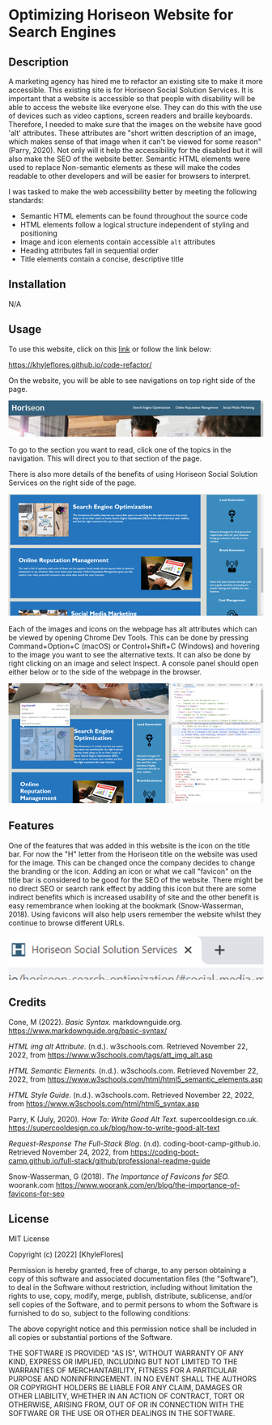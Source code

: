 # Optimizing Horiseon Website for Search Engines

## Description

A marketing agency has hired me to refactor an existing site to make it more accessible. This existing site is for Horiseon Social Solution Services. It is important that a website is accessible so that people with disability will be able to access the website like everyone else. They can do this with the use of devices such as video captions, screen readers and braille keyboards. Therefore, I needed to make sure that the images on the website have good 'alt' attributes. These attributes are "short written description of an image, which makes sense of that image when it can't be viewed for some reason" (Parry, 2020). Not only will it help the accessibility for the disabled but it will also make the SEO of the website better. Semantic HTML elements were used to replace Non-semantic elements as these will make the codes readable to other developers and will be easier for browsers to interpret. 

I was tasked to make the web accessibility better by meeting the following standards:

* Semantic HTML elements can be found throughout the source code
* HTML elements follow a logical structure independent of styling and positioning
* Image and icon elements contain accessible `alt` attributes
* Heading attributes fall in sequential order
* Title elements contain a concise, descriptive title

## Installation

N/A

## Usage

To use this website, click on this [link](https://khyleflores.github.io/code-refactor/ "Horiseon Website") or follow the link below:

https://khyleflores.github.io/code-refactor/  

On the website, you will be able to see navigations on top right side of the page. 

![Navigation screenshot](/assets/images/screenshot-1.png)

To go to the section you want to read, click one of the topics in the navigation. This will direct you to that section of the page. 

There is also more details of the benefits of using Horiseon Social Solution Services on the right side of the page.

![benefits of Horiseon screenshot on the right side](/assets/images/screenshot-2.png)

Each of the images and icons on the webpage has alt attributes which can be viewed by opening Chrome Dev Tools. This can be done by pressing Command+Option+C (macOS) or Control+Shift+C (Windows) and hovering to the image you want to see the alternative texts. It can also be done by right clicking on an image and select Inspect. A console panel should open either below or to the side of the webpage in the browser.

![benefits of Horiseon screenshot on the right side](/assets/images/screenshot-3.png)

## Features

One of the features that was added in this website is the icon on the title bar. For now the "H" letter from the Horiseon title on the website was used for the image. This can be changed once the company decides to change the branding or the icon. Adding an icon or what we call "favicon" on the title bar is considered to be good for the SEO of the website. There might be no direct SEO or search rank effect by adding this icon but there are some indirect benefits which is increased usability of site and the other benefit is easy remembrance when looking at the bookmark (Snow-Wasserman, 2018). Using favicons will also help users remember the website whilst they continue to browse different URLs.

![Favicon H for Horiseon](/assets/images/Favicon-screenshot.png)

## Credits

Cone, M (2022). *Basic Syntax.* markdownguide.org. https://www.markdownguide.org/basic-syntax/

*HTML img alt Attribute.* (n.d.). w3schools.com. Retrieved November 22, 2022, from 
https://www.w3schools.com/tags/att_img_alt.asp

*HTML Semantic Elements.* (n.d.). w3schools.com. Retrieved November 22, 2022, from https://www.w3schools.com/html/html5_semantic_elements.asp 

*HTML Style Guide.* (n.d.). w3schools.com. Retrieved November 22, 2022, from 
https://www.w3schools.com/html/html5_syntax.asp

Parry, K (July, 2020). *How To: Write Good Alt Text.* supercooldesign.co.uk. https://supercooldesign.co.uk/blog/how-to-write-good-alt-text

*Request-Response The Full-Stack Blog*. (n.d). coding-boot-camp-github.io. Retrieved November 24, 2022, from
https://coding-boot-camp.github.io/full-stack/github/professional-readme-guide

Snow-Wasserman, G (2018). *The Importance of Favicons for SEO.* woorank.com https://www.woorank.com/en/blog/the-importance-of-favicons-for-seo


## License

MIT License

Copyright (c) [2022] [KhyleFlores]

Permission is hereby granted, free of charge, to any person obtaining a copy
of this software and associated documentation files (the "Software"), to deal
in the Software without restriction, including without limitation the rights
to use, copy, modify, merge, publish, distribute, sublicense, and/or sell
copies of the Software, and to permit persons to whom the Software is
furnished to do so, subject to the following conditions:

The above copyright notice and this permission notice shall be included in all
copies or substantial portions of the Software.

THE SOFTWARE IS PROVIDED "AS IS", WITHOUT WARRANTY OF ANY KIND, EXPRESS OR
IMPLIED, INCLUDING BUT NOT LIMITED TO THE WARRANTIES OF MERCHANTABILITY,
FITNESS FOR A PARTICULAR PURPOSE AND NONINFRINGEMENT. IN NO EVENT SHALL THE
AUTHORS OR COPYRIGHT HOLDERS BE LIABLE FOR ANY CLAIM, DAMAGES OR OTHER
LIABILITY, WHETHER IN AN ACTION OF CONTRACT, TORT OR OTHERWISE, ARISING FROM,
OUT OF OR IN CONNECTION WITH THE SOFTWARE OR THE USE OR OTHER DEALINGS IN THE
SOFTWARE.




